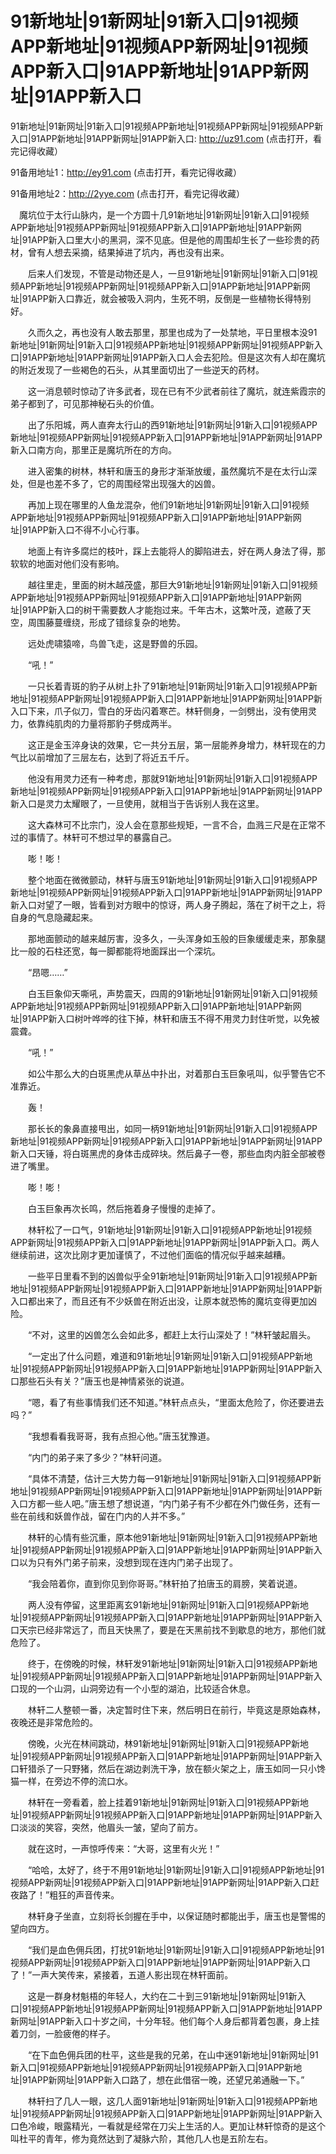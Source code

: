 # 91新地址|91新网址|91新入口|91视频APP新地址|91视频APP新网址|91视频APP新入口|91APP新地址|91APP新网址|91APP新入口



91新地址|91新网址|91新入口|91视频APP新地址|91视频APP新网址|91视频APP新入口|91APP新地址|91APP新网址|91APP新入口:  http://uz91.com (点击打开，看完记得收藏）


91备用地址1：http://ey91.com    (点击打开，看完记得收藏）


91备用地址2：http://2yye.com    (点击打开，看完记得收藏）






　魔坑位于太行山脉内，是一个方圆十几91新地址|91新网址|91新入口|91视频APP新地址|91视频APP新网址|91视频APP新入口|91APP新地址|91APP新网址|91APP新入口里大小的黑洞，深不见底。但是他的周围却生长了一些珍贵的药材，曾有人想去采摘，结果掉进了坑内，再也没有出来。

　　后来人们发现，不管是动物还是人，一旦91新地址|91新网址|91新入口|91视频APP新地址|91视频APP新网址|91视频APP新入口|91APP新地址|91APP新网址|91APP新入口靠近，就会被吸入洞内，生死不明，反倒是一些植物长得特别好。

　　久而久之，再也没有人敢去那里，那里也成为了一处禁地，平日里根本没91新地址|91新网址|91新入口|91视频APP新地址|91视频APP新网址|91视频APP新入口|91APP新地址|91APP新网址|91APP新入口人会去犯险。但是这次有人却在魔坑的附近发现了一些褐色的石头，从其里面切出了一些逆天的药材。

　　这一消息顿时惊动了许多武者，现在已有不少武者前往了魔坑，就连紫霞宗的弟子都到了，可见那神秘石头的价值。

　　出了乐阳城，两人直奔太行山的西91新地址|91新网址|91新入口|91视频APP新地址|91视频APP新网址|91视频APP新入口|91APP新地址|91APP新网址|91APP新入口南方向，那里正是魔坑所在的方向。

　　进入密集的树林，林轩和唐玉的身形才渐渐放缓，虽然魔坑不是在太行山深处，但是也差不多了，它的周围经常出现强大的凶兽。

　　再加上现在哪里的人鱼龙混杂，他们91新地址|91新网址|91新入口|91视频APP新地址|91视频APP新网址|91视频APP新入口|91APP新地址|91APP新网址|91APP新入口不得不小心行事。

　　地面上有许多腐烂的枝叶，踩上去能将人的脚陷进去，好在两人身法了得，那软软的地面对他们没有影响。

　　越往里走，里面的树木越茂盛，那巨大91新地址|91新网址|91新入口|91视频APP新地址|91视频APP新网址|91视频APP新入口|91APP新地址|91APP新网址|91APP新入口的树干需要数人才能抱过来。千年古木，这繁叶茂，遮蔽了天空，周围藤蔓缠绕，形成了错综复杂的地势。

　　远处虎啸猿啼，鸟兽飞走，这是野兽的乐园。

　　“吼！”

　　一只长着青斑的豹子从树上扑了91新地址|91新网址|91新入口|91视频APP新地址|91视频APP新网址|91视频APP新入口|91APP新地址|91APP新网址|91APP新入口下来，爪子似刀，雪白的牙齿闪着寒芒。林轩侧身，一剑劈出，没有使用灵力，依靠纯肌肉的力量将那豹子劈成两半。

　　这正是金玉淬身诀的效果，它一共分五层，第一层能养身增力，林轩现在的力气比以前增加了三层左右，达到了将近五千斤。

　　他没有用灵力还有一种考虑，那就91新地址|91新网址|91新入口|91视频APP新地址|91视频APP新网址|91视频APP新入口|91APP新地址|91APP新网址|91APP新入口是灵力太耀眼了，一旦使用，就相当于告诉别人我在这里。

　　这大森林可不比宗门，没人会在意那些规矩，一言不合，血溅三尺是在正常不过的事情了。林轩可不想过早的暴露自己。

　　嘭！嘭！

　　整个地面在微微颤动，林轩与唐玉91新地址|91新网址|91新入口|91视频APP新地址|91视频APP新网址|91视频APP新入口|91APP新地址|91APP新网址|91APP新入口对望了一眼，皆看到对方眼中的惊讶，两人身子腾起，落在了树干之上，将自身的气息隐藏起来。

　　那地面颤动的越来越厉害，没多久，一头浑身如玉般的巨象缓缓走来，那象腿比一般的石柱还宽，每一脚都能将地面踩出一个深坑。

　　“昂嗯……”

　　白玉巨象仰天嘶吼，声势震天，四周的91新地址|91新网址|91新入口|91视频APP新地址|91视频APP新网址|91视频APP新入口|91APP新地址|91APP新网址|91APP新入口树叶哗哗的往下掉，林轩和唐玉不得不用灵力封住听觉，以免被震聋。

　　“吼！”

　　如公牛那么大的白斑黑虎从草丛中扑出，对着那白玉巨象吼叫，似乎警告它不准靠近。

　　轰！

　　那长长的象鼻直接甩出，如同一柄91新地址|91新网址|91新入口|91视频APP新地址|91视频APP新网址|91视频APP新入口|91APP新地址|91APP新网址|91APP新入口天锤，将白斑黑虎的身体击成碎块。然后鼻子一卷，那些血肉内脏全部被卷进了嘴里。

　　嘭！嘭！

　　白玉巨象再次长鸣，然后拖着身子慢慢的走掉了。

　　林轩松了一口气，91新地址|91新网址|91新入口|91视频APP新地址|91视频APP新网址|91视频APP新入口|91APP新地址|91APP新网址|91APP新入口。两人继续前进，这次比刚才更加谨慎了，不过他们面临的情况似乎越来越糟。

　　一些平日里看不到的凶兽似乎全91新地址|91新网址|91新入口|91视频APP新地址|91视频APP新网址|91视频APP新入口|91APP新地址|91APP新网址|91APP新入口都出来了，而且还有不少妖兽在附近出没，让原本就恐怖的魔坑变得更加凶险。

　　“不对，这里的凶兽怎么会如此多，都赶上太行山深处了！”林轩皱起眉头。

　　“一定出了什么问题，难道和91新地址|91新网址|91新入口|91视频APP新地址|91视频APP新网址|91视频APP新入口|91APP新地址|91APP新网址|91APP新入口那些石头有关？”唐玉也是神情紧张的说道。

　　“嗯，看了有些事情我们还不知道。”林轩点点头，“里面太危险了，你还要进去吗？”

　　“我想看看我哥哥，我有点担心他。”唐玉犹豫道。

　　“内门的弟子来了多少？”林轩问道。

　　“具体不清楚，估计三大势力每一91新地址|91新网址|91新入口|91视频APP新地址|91视频APP新网址|91视频APP新入口|91APP新地址|91APP新网址|91APP新入口方都一些人吧。”唐玉想了想说道，“内门弟子有不少都在外门做任务，还有一些在前线和妖兽作战，留在门内的人并不多。”

　　林轩的心情有些沉重，原本他91新地址|91新网址|91新入口|91视频APP新地址|91视频APP新网址|91视频APP新入口|91APP新地址|91APP新网址|91APP新入口以为只有外门弟子前来，没想到现在连内门弟子出现了。

　　“我会陪着你，直到你见到你哥哥。”林轩拍了拍唐玉的肩膀，笑着说道。

　　两人没有停留，这里距离玄91新地址|91新网址|91新入口|91视频APP新地址|91视频APP新网址|91视频APP新入口|91APP新地址|91APP新网址|91APP新入口天宗已经非常远了，而且天快黑了，要是在天黑前找不到歇息的地方，那他们就危险了。

　　终于，在傍晚的时候，林轩发91新地址|91新网址|91新入口|91视频APP新地址|91视频APP新网址|91视频APP新入口|91APP新地址|91APP新网址|91APP新入口现的一个山洞，山洞旁边有一个小型的湖泊，比较适合休息。

　　林轩二人整顿一番，决定暂时住下来，然后明日在前行，毕竟这是原始森林，夜晚还是非常危险的。

　　傍晚，火光在林间跳动，林91新地址|91新网址|91新入口|91视频APP新地址|91视频APP新网址|91视频APP新入口|91APP新地址|91APP新网址|91APP新入口轩猎杀了一只野猪，然后在湖边剥洗干净，放在额火架之上，唐玉如同一只小馋猫一样，在旁边不停的流口水。

　　林轩在一旁看着，脸上挂着91新地址|91新网址|91新入口|91视频APP新地址|91视频APP新网址|91视频APP新入口|91APP新地址|91APP新网址|91APP新入口淡淡的笑容，突然，他眉头一皱，望向了前方。

　　就在这时，一声惊呼传来：“大哥，这里有火光！”

　　“哈哈，太好了，终于不用91新地址|91新网址|91新入口|91视频APP新地址|91视频APP新网址|91视频APP新入口|91APP新地址|91APP新网址|91APP新入口赶夜路了！”粗狂的声音传来。

　　林轩身子坐直，立刻将长剑握在手中，以保证随时都能出手，唐玉也是警惕的望向四方。

　　“我们是血色佣兵团，打扰91新地址|91新网址|91新入口|91视频APP新地址|91视频APP新网址|91视频APP新入口|91APP新地址|91APP新网址|91APP新入口了！”一声大笑传来，紧接着，五道人影出现在林轩面前。

　　这是一群身材魁梧的年轻人，大约在二十到三91新地址|91新网址|91新入口|91视频APP新地址|91视频APP新网址|91视频APP新入口|91APP新地址|91APP新网址|91APP新入口十岁之间，十分年轻。他们每个人身后都背着包裹，身上挂着刀剑，一脸疲倦的样子。

　　“在下血色佣兵团的杜平，这些是我的兄弟，在山中迷91新地址|91新网址|91新入口|91视频APP新地址|91视频APP新网址|91视频APP新入口|91APP新地址|91APP新网址|91APP新入口路了，想在此借宿一晚，还望兄弟通融一下。”

　　林轩扫了几人一眼，这几人面91新地址|91新网址|91新入口|91视频APP新地址|91视频APP新网址|91视频APP新入口|91APP新地址|91APP新网址|91APP新入口色冷峻，眼露精光，一看就是经常在刀尖上生活的人。更加让林轩惊奇的是这个叫杜平的青年，修为竟然达到了凝脉六阶，其他几人也是五阶左右。
